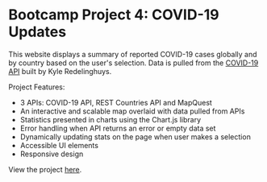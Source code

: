 # Bootcamp Project 4: COVID-19 Updates 

This website displays a summary of reported COVID-19 cases globally and by country based on the user's selection. Data is pulled from the <a  href="https://covid19api.com/">COVID-19 API</a> built by Kyle Redelinghuys. 

Project Features: 
- 3 APIs: COVID-19 API, REST Countries API and MapQuest 
- An interactive and scalable map overlaid with data pulled from APIs
- Statistics presented in charts using the Chart.js library
- Error handling when API returns an error or empty data set
- Dynamically updating stats on the page when user makes a selection 
- Accessible UI elements
- Responsive design

View the project <a  href="https://robin-ranjodh-project-4.github.io/covid-19-updates">here</a>.
